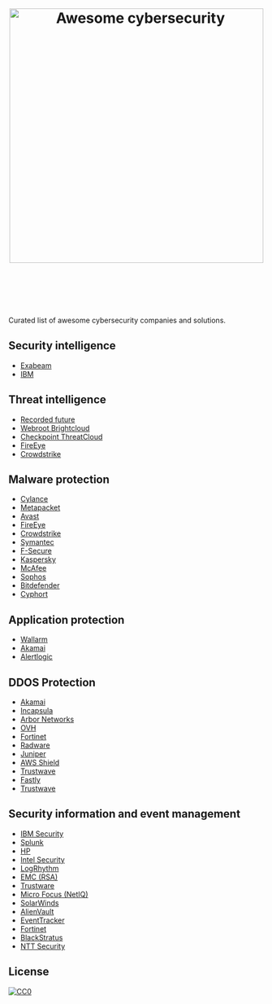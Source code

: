 <h1 align="center">
  <br>
  <br>
  <br>
	<img width="500" src="https://cdn.rawgit.com/Annsec/awesome-cybersecurity/master/media/logo.svg" alt="Awesome cybersecurity">
	<br>
  <br>
	<br>
</h1>
<br>
Curated list of awesome cybersecurity companies and solutions.
<br>

## Security intelligence
- [Exabeam](https://www.exabeam.com/)
- [IBM](http://www-03.ibm.com/software/products/en/category/security-intelligence)

## Threat intelligence
- [Recorded future](https://www.recordedfuture.com/)
- [Webroot Brightcloud](http://www.brightcloud.com/)
- [Checkpoint ThreatCloud](https://www.checkpoint.com/products/threatcloud-intellistore/)
- [FireEye](https://www.fireeye.com/products/cyber-threat-intelligence.html)
- [Crowdstrike](https://www.crowdstrike.com/products/falcon-intelligence/)

## Malware protection
- [Cylance](https://www.cylance.com/)
- [Metapacket](http://metapacket.com/)
- [Avast](https://www.avast.com/)
- [FireEye](https://www.fireeye.com/)
- [Crowdstrike](https://www.crowdstrike.com/)
- [Symantec](https://www.symantec.com/)
- [F-Secure](https://www.f-secure.com/)
- [Kaspersky](https://www.kaspersky.com/)
- [McAfee](https://www.mcafee.com/)
- [Sophos](https://www.sophos.com/)
- [Bitdefender](https://www.bitdefender.com/)
- [Cyphort](https://www.cyphort.com/)

## Application protection
- [Wallarm](https://wallarm.com)
- [Akamai](https://www.akamai.com/)
- [Alertlogic](https://www.alertlogic.com/)

## DDOS Protection
- [Akamai](https://www.akamai.com/)
- [Incapsula](https://www.incapsula.com/)
- [Arbor Networks](https://www.arbornetworks.com/)
- [OVH](https://www.ovh.com/)
- [Fortinet](https://www.fortinet.com/)
- [Radware](https://www.radware.com/)
- [Juniper](https://www.juniper.net/)
- [AWS Shield](https://aws.amazon.com/shield/)
- [Trustwave](https://www.trustwave.com/)
- [Fastly](https://www.fastly.com/)
- [Trustwave](https://www.trustwave.com/)

## Security information and event management

- [IBM Security](https://www.ibm.com/security/)
- [Splunk](https://www.splunk.com/)
- [HP](https://saas.hpe.com/en-us/software/enterprise-security)
- [Intel Security](http://www.intelsecurity.com/)
- [LogRhythm](https://logrhythm.com/)
- [EMC (RSA)](https://www.emc.com)
- [Trustware](https://www.trustwave.com/)
- [Micro Focus (NetIQ)](https://www.netiq.com/solutions/security-management/)
- [SolarWinds](http://www.solarwinds.com/)
- [AlienVault](https://www.alienvault.com/)
- [EventTracker](https://www.eventtracker.com/)
- [Fortinet](https://www.fortinet.com/products/management/fortisiem.html)
- [BlackStratus](http://www.blackstratus.com/)
- [NTT Security](https://www.nttsecurity.com/)

## License

[![CC0](http://mirrors.creativecommons.org/presskit/buttons/88x31/svg/cc-zero.svg)](https://creativecommons.org/publicdomain/zero/1.0/)
